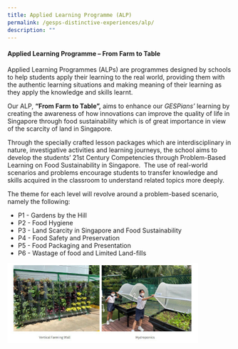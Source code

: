 ```yaml
---
title: Applied Learning Programme (ALP)
permalink: /gesps-distinctive-experiences/alp/
description: ""
---
```

#### Applied Learning Programme – From Farm to Table

Applied Learning Programmes (ALPs) are programmes designed by schools to help students apply their learning to the real world, providing them with the authentic learning situations and making meaning of their learning as they apply the knowledge and skills learnt.

Our ALP,&nbsp;**“From Farm to Table”,**&nbsp;aims to enhance our&nbsp;_GESPians’_&nbsp;learning by creating the awareness of how innovations can improve the quality of life in Singapore through food sustainability which is of great importance in view of the scarcity of land in Singapore.

Through the specially crafted lesson packages which are interdisciplinary in nature, investigative activities and learning journeys, the school aims to develop the students’ 21st Century Competencies through Problem-Based Learning on Food Sustainability in Singapore.&nbsp; The use of real-world scenarios and problems encourage students to transfer knowledge and skills acquired in the classroom to understand related topics more deeply.

The theme for each level will revolve around a problem-based scenario, namely the following:

* P1 - Gardens by the Hill
* P2 - Food Hygiene
* P3 - Land Scarcity in Singapore and Food Sustainability
* P4 - Food Safety and Preservation
* P5 - Food Packaging and Presentation
* P6 - Wastage of food and Limited Land-fills

<img src="/images/photo1668927626.jpeg" style="width:85%">